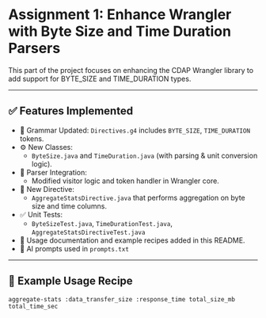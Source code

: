 # Assignment 1: Enhance Wrangler with Byte Size and Time Duration Parsers

This part of the project focuses on enhancing the CDAP Wrangler library to add support for BYTE_SIZE and TIME_DURATION types.

---

## ✅ Features Implemented

- 🔧 Grammar Updated: `Directives.g4` includes `BYTE_SIZE`, `TIME_DURATION` tokens.
- ⚙️ New Classes:
  - `ByteSize.java` and `TimeDuration.java` (with parsing & unit conversion logic).
- 🧠 Parser Integration:
  - Modified visitor logic and token handler in Wrangler core.
- 🧮 New Directive:
  - `AggregateStatsDirective.java` that performs aggregation on byte size and time columns.
- ✅ Unit Tests:
  - `ByteSizeTest.java`, `TimeDurationTest.java`, `AggregateStatsDirectiveTest.java`
- 📝 Usage documentation and example recipes added in this README.
- 🤖 AI prompts used in `prompts.txt`

---

## 🧪 Example Usage Recipe

```text
aggregate-stats :data_transfer_size :response_time total_size_mb total_time_sec
